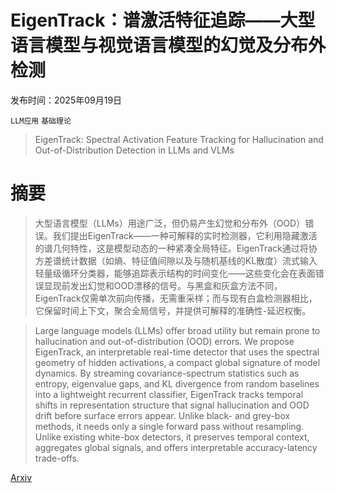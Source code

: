 # EigenTrack：谱激活特征追踪——大型语言模型与视觉语言模型的幻觉及分布外检测

发布时间：2025年09月19日

`LLM应用` `基础理论`

> EigenTrack: Spectral Activation Feature Tracking for Hallucination and Out-of-Distribution Detection in LLMs and VLMs

# 摘要

> 大型语言模型（LLMs）用途广泛，但仍易产生幻觉和分布外（OOD）错误。我们提出EigenTrack——一种可解释的实时检测器，它利用隐藏激活的谱几何特性，这是模型动态的一种紧凑全局特征。EigenTrack通过将协方差谱统计数据（如熵、特征值间隙以及与随机基线的KL散度）流式输入轻量级循环分类器，能够追踪表示结构的时间变化——这些变化会在表面错误显现前发出幻觉和OOD漂移的信号。与黑盒和灰盒方法不同，EigenTrack仅需单次前向传播，无需重采样；而与现有白盒检测器相比，它保留时间上下文，聚合全局信号，并提供可解释的准确性-延迟权衡。

> Large language models (LLMs) offer broad utility but remain prone to hallucination and out-of-distribution (OOD) errors. We propose EigenTrack, an interpretable real-time detector that uses the spectral geometry of hidden activations, a compact global signature of model dynamics. By streaming covariance-spectrum statistics such as entropy, eigenvalue gaps, and KL divergence from random baselines into a lightweight recurrent classifier, EigenTrack tracks temporal shifts in representation structure that signal hallucination and OOD drift before surface errors appear. Unlike black- and grey-box methods, it needs only a single forward pass without resampling. Unlike existing white-box detectors, it preserves temporal context, aggregates global signals, and offers interpretable accuracy-latency trade-offs.

[Arxiv](https://arxiv.org/abs/2509.15735)